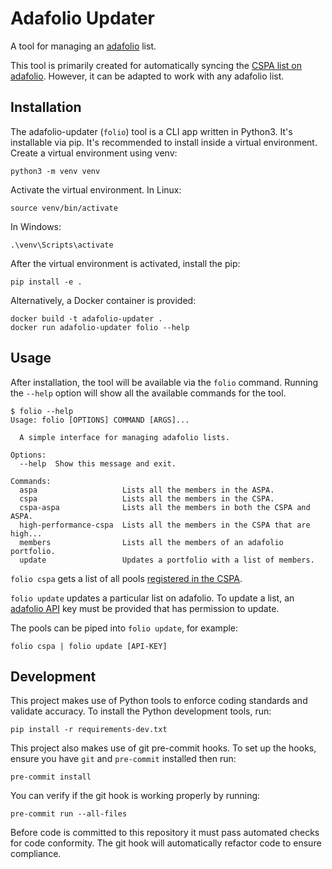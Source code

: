 Adafolio Updater
================

A tool for managing an [adafolio](https://adafolio.com/) list.

This tool is primarily created for automatically syncing the [CSPA list
on
adafolio](https://adafolio.com/portfolio/e7f0b9c0-9bd8-11eb-b77a-0242ac1d0002).
However, it can be adapted to work with any adafolio list.

Installation
------------

The adafolio-updater (`folio`) tool is a CLI app written in Python3.
It's installable via pip. It's recommended to install inside a virtual
environment. Create a virtual environment using venv:

    python3 -m venv venv

Activate the virtual environment. In Linux:

    source venv/bin/activate

In Windows:

    .\venv\Scripts\activate

After the virtual environment is activated, install the pip:

    pip install -e .

Alternatively, a Docker container is provided:

    docker build -t adafolio-updater .
    docker run adafolio-updater folio --help

Usage
-----

After installation, the tool will be available via the `folio` command.
Running the `--help` option will show all the available commands for the
tool.

    $ folio --help
    Usage: folio [OPTIONS] COMMAND [ARGS]...

      A simple interface for managing adafolio lists.

    Options:
      --help  Show this message and exit.

    Commands:
      aspa                   Lists all the members in the ASPA.
      cspa                   Lists all the members in the CSPA.
      cspa-aspa              Lists all the members in both the CSPA and ASPA.
      high-performance-cspa  Lists all the members in the CSPA that are high...
      members                Lists all the members of an adafolio portfolio.
      update                 Updates a portfolio with a list of members.

`folio cspa` gets a list of all pools [registered in the
CSPA](https://github.com/SinglePoolAlliance/Registration).

`folio update` updates a particular list on adafolio. To update a list,
an [adafolio API](https://api.adafolio.com/ui/) key must be provided
that has permission to update.

The pools can be piped into `folio update`, for example:

    folio cspa | folio update [API-KEY]

Development
-----------

This project makes use of Python tools to enforce coding standards and
validate accuracy. To install the Python development tools, run:

    pip install -r requirements-dev.txt

This project also makes use of git pre-commit hooks. To set up the
hooks, ensure you have `git` and `pre-commit` installed then run:

    pre-commit install

You can verify if the git hook is working properly by running:

    pre-commit run --all-files

Before code is committed to this repository it must pass automated
checks for code conformity. The git hook will automatically refactor
code to ensure compliance.
